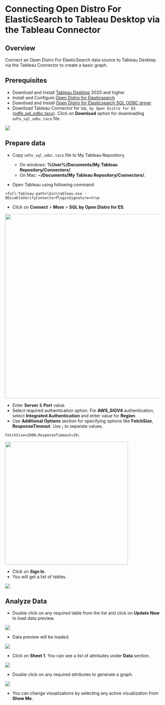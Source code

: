# Connecting Open Distro For ElasticSearch to Tableau Desktop via the Tableau Connector

## Overview

Connect an Open Distro For ElasticSearch data source to Tableau Desktop via the Tableau Connector to create a basic graph.

## Prerequisites

* Download and Install [Tableau Desktop](https://www.tableau.com/products/desktop/download) 2020 and higher
* Install and Configure [Open Distro for Elasticsearch](https://opendistro.github.io/for-elasticsearch-docs/docs/install/)
* Download and Install [Open Distro for Elasticsearch SQL ODBC driver](../../README.md)
* Download Tableau Connector for `SQL by Open Distro for ES` ([odfe_sql_odbc.taco](../../src/TableauConnector/odfe_sql_odbc/odfe_sql_odbc.taco)).
Click on **Download** option for downloading `odfe_sql_odbc.taco` file.
<img src="img/tableau_download_taco.png" >

## Prepare data 

* Copy `odfe_sql_odbc.taco` file to My Tableau Repository.

  * On windows: **%User%/Documents/My Tableau Repository/Connectors/**.
  * On Mac: **~/Documents/My Tableau Repository/Connectors/**.

* Open Tableau using following command

```
<full-Tableau-path>\bin\tableau.exe -DDisableVerifyConnectorPluginSignature=true
```

* Click on **Connect** > **More** > **SQL by Open Distro for ES**.

<img src="img/tableau_select_connector.png" width=600>

* Enter **Server** & **Port** value. 
* Select required authentication option. For **AWS_SIGV4** authentication, select **Integrated Authentication** and enter value for **Region**.
* Use **Additional Options** section for specifying options like **FetchSize**, **ResponseTimeout**. Use **;** to separate values.

```
FetchSize=2000;ResponseTimeout=20;
```

<img src="img/tableau_dialog.png" width=400>

* Click on **Sign In**.
* You will get a list of tables.

<img src="img/tableau_table_list.png">

## Analyze Data

* Double click on any required table from the list and click on **Update Now** to load data preview.

<img src="img/tableau_select_table.png">

* Data preview will be loaded.

<img src="img/tableau_data_preview.png">

* Click on **Sheet 1**. You can see a list of attributes under **Data** section.

<img src="img/tableau_columns_list.png">

* Double click on any required attributes to generate a graph.

<img src="img/tableau_graph.png">

* You can change visualizations by selecting any active visualization from **Show Me**.